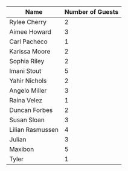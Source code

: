| Name              | Number of Guests |
| -----------       | -----------      |
| Rylee Cherry      | 2                |
| Aimee Howard      | 3                |
| Carl Pacheco      | 1                |
| Karissa Moore     | 2                |
| Sophia Riley      | 2                |
| Imani Stout       | 5                |
| Yahir Nichols     | 2                |
| Angelo Miller     | 3                |
| Raina Velez       | 1                |
| Duncan Forbes     | 2                |
| Susan Sloan       | 3                |
| Lilian Rasmussen  | 4                |
| Julian            | 3                |
| Maxibon           | 5 	       |
| Tyler             | 1                |
